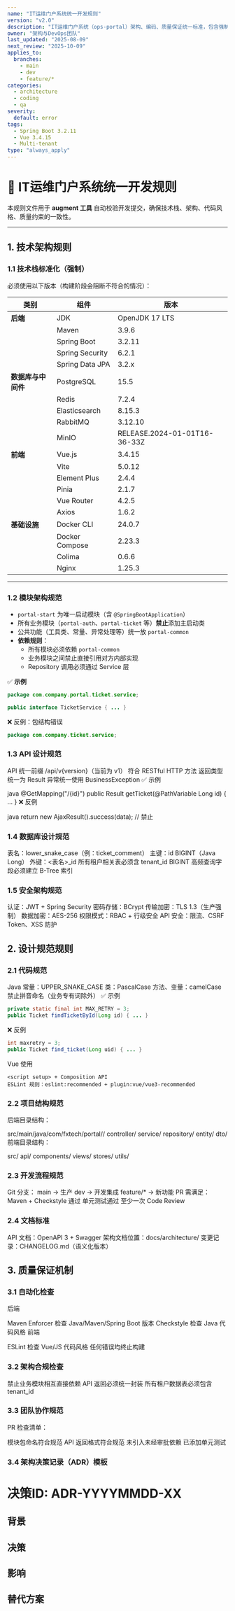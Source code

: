 ```yaml
---
name: "IT运维门户系统统一开发规则"
version: "v2.0"
description: "IT运维门户系统（ops-portal）架构、编码、质量保证统一标准，包含强制执行规则与示例"
owner: "架构与DevOps团队"
last_updated: "2025-08-09"
next_review: "2025-10-09"
applies_to:
  branches:
    - main
    - dev
    - feature/*
categories:
  - architecture
  - coding
  - qa
severity:
  default: error
tags:
  - Spring Boot 3.2.11
  - Vue 3.4.15
  - Multi-tenant
type: "always_apply"
---
```

# 📜 IT运维门户系统统一开发规则

本规则文件用于 **augment 工具** 自动校验开发提交，确保技术栈、架构、代码风格、质量约束的一致性。

---

## 1. 技术架构规则  

### 1.1 技术栈标准化（强制）  
必须使用以下版本（构建阶段会阻断不符合的情况）：  

| 类别 | 组件 | 版本 |
|------|------|------|
| **后端** | JDK | OpenJDK 17 LTS |
|  | Maven | 3.9.6 |
|  | Spring Boot | 3.2.11 |
|  | Spring Security | 6.2.1 |
|  | Spring Data JPA | 3.2.x |
| **数据库与中间件** | PostgreSQL | 15.5 |
|  | Redis | 7.2.4 |
|  | Elasticsearch | 8.15.3 |
|  | RabbitMQ | 3.12.10 |
|  | MinIO | RELEASE.2024-01-01T16-36-33Z |
| **前端** | Vue.js | 3.4.15 |
|  | Vite | 5.0.12 |
|  | Element Plus | 2.4.4 |
|  | Pinia | 2.1.7 |
|  | Vue Router | 4.2.5 |
|  | Axios | 1.6.2 |
| **基础设施** | Docker CLI | 24.0.7 |
|  | Docker Compose | 2.23.3 |
|  | Colima | 0.6.6 |
|  | Nginx | 1.25.3 |

---

### 1.2 模块架构规范  

- `portal-start` 为唯一启动模块（含 `@SpringBootApplication`）  
- 所有业务模块（`portal-auth`、`portal-ticket` 等）**禁止**添加主启动类  
- 公共功能（工具类、常量、异常处理等）统一放 `portal-common`  
- **依赖规则**：
  - 所有模块必须依赖 `portal-common`
  - 业务模块之间禁止直接引用对方内部实现
  - Repository 调用必须通过 Service 层

✅ **示例**  
```java
package com.company.portal.ticket.service;

public interface TicketService { ... }
```
❌ 反例：包结构错误

```java
package com.company.ticket.service;
```

### 1.3 API 设计规范
API 统一前缀 /api/v{version}（当前为 v1）
符合 RESTful HTTP 方法
返回类型统一为 Result<T>
异常统一使用 BusinessException
✅ 示例

java
@GetMapping("/{id}")
public Result<TicketDTO> getTicket(@PathVariable Long id) { ... }
❌ 反例

java
return new AjaxResult().success(data); // 禁止
### 1.4 数据库设计规范
表名：lower_snake_case（例：ticket_comment）
主键：id BIGINT（Java Long）
外键：<表名>_id
所有租户相关表必须含 tenant_id BIGINT
高频查询字段必须建立 B-Tree 索引
### 1.5 安全架构规范
认证：JWT + Spring Security
密码存储：BCrypt
传输加密：TLS 1.3（生产强制）
数据加密：AES-256
权限模式：RBAC + 行级安全
API 安全：限流、CSRF Token、XSS 防护

## 2. 设计规范规则
### 2.1 代码规范
Java
常量：UPPER_SNAKE_CASE
类：PascalCase
方法、变量：camelCase
禁止拼音命名（业务专有词除外）
✅ 示例

```java
private static final int MAX_RETRY = 3;
public Ticket findTicketById(Long id) { ... }
```
❌ 反例

```java
int maxretry = 3;
public Ticket find_ticket(Long uid) { ... }
```

Vue 使用 
```
<script setup> + Composition API
ESLint 规则：eslint:recommended + plugin:vue/vue3-recommended
```

### 2.2 项目结构规范
后端目录结构：

src/main/java/com/fxtech/portal/<module>/
  controller/
  service/
  repository/
  entity/
  dto/
前端目录结构：

src/
  api/
  components/
  views/
  stores/
  utils/
### 2.3 开发流程规范
Git 分支：
main → 生产
dev → 开发集成
feature/* → 新功能
PR 需满足：
Maven + Checkstyle 通过
单元测试通过
至少一次 Code Review
### 2.4 文档标准
API 文档：OpenAPI 3 + Swagger
架构文档位置：docs/architecture/
变更记录：CHANGELOG.md（语义化版本）
## 3. 质量保证机制
### 3.1 自动化检查
后端

Maven Enforcer 检查 Java/Maven/Spring Boot 版本
Checkstyle 检查 Java 代码风格
前端

ESLint 检查 Vue/JS 代码风格
任何错误均终止构建

### 3.2 架构合规检查
禁止业务模块相互直接依赖
API 返回必须统一封装
所有租户数据表必须包含 tenant_id

### 3.3 团队协作规范
PR 检查清单：

 模块包命名符合规范
 API 返回格式符合规范
 未引入未经审批依赖
 已添加单元测试
### 3.4 架构决策记录（ADR）模板
# 决策ID: ADR-YYYYMMDD-XX
## 背景
## 决策
## 影响
## 替代方案